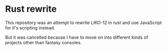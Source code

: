 
# Rust rewrite

This repository was an attempt to rewrite LIKO-12 in rust and use JavaScript for it's scripting instead.

But it was cancelled because I have to move on into different kinds of projects other than fantasy consoles.
